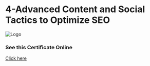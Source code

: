 
# 4-Advanced Content and Social Tactics to Optimize SEO




![Logo](https://s3.amazonaws.com/coursera_assets/meta_images/generated/CERTIFICATE_LANDING_PAGE/CERTIFICATE_LANDING_PAGE~EWKMYHW2YVBZ/CERTIFICATE_LANDING_PAGE~EWKMYHW2YVBZ.jpeg)


### See this Certificate Online


[Click here](https://www.coursera.org/account/accomplishments/verify/EWKMYHW2YVBZ)

